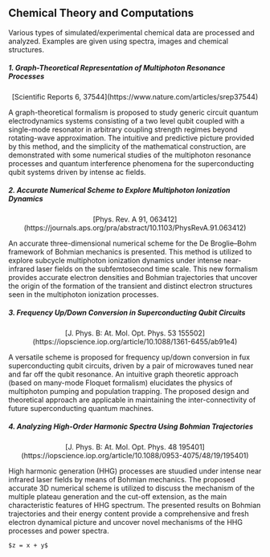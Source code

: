 ## Chemical Theory and Computations
Various types of simulated/experimental chemical data are processed and analyzed. Examples are given using spectra, images and chemical structures.

##### 1. Graph-Theoretical Representation of Multiphoton Resonance Processes

<p style="text-align: center;">[Scientific Reports 6, 37544](https://www.nature.com/articles/srep37544)</p>

A graph-theoretical formalism is proposed to study generic circuit quantum electrodynamics systems consisting of a two level qubit coupled with a single-mode resonator in arbitrary coupling strength regimes beyond rotating-wave approximation. The intuitive and predictive picture provided by this method, and the simplicity of the mathematical construction, are demonstrated with some numerical studies of the multiphoton resonance processes and quantum interference phenomena for the superconducting qubit systems driven by intense ac fields.


##### 2. Accurate Numerical Scheme to Explore Multiphoton Ionization Dynamics

<p style="text-align: center;">[Phys. Rev. A 91, 063412](https://journals.aps.org/pra/abstract/10.1103/PhysRevA.91.063412)</p>
 
 
An accurate three-dimensional numerical scheme for the De Broglie–Bohm framework of Bohmian mechanics is presented. This method is utilized to explore subcycle multiphoton ionization dynamics under intense near-infrared laser fields on the subfemtosecond time scale. This new formalism provides accurate electron densities and Bohmian trajectories that uncover the origin of the formation of the transient and distinct electron structures seen in the multiphoton ionization processes.

##### 3. Frequency Up/Down Conversion in Superconducting Qubit Circuits

<p style="text-align: center;">[J. Phys. B: At. Mol. Opt. Phys. 53 155502](https://iopscience.iop.org/article/10.1088/1361-6455/ab91e4)</p>

A versatile scheme is proposed for frequency up/down conversion in fux
superconducting qubit circuits, driven by a pair of microwaves tuned near and far off the qubit resonance. An intuitive graph theoretic approach (based on many-mode Floquet formalism) elucidates the physics of multiphoton pumping and population trapping. The proposed design and theoretical approach are applicable in maintaining the inter-connectivity of future superconducting quantum machines.

##### 4. Analyzing High-Order Harmonic Spectra Using Bohmian Trajectories

<p style="text-align: center;">[J. Phys. B: At. Mol. Opt. Phys. 48 195401](https://iopscience.iop.org/article/10.1088/0953-4075/48/19/195401)</p>

High harmonic generation (HHG) processes are stuudied under intense near infrared laser fields by means of Bohmian mechanics. The proposed accurate 3D numerical scheme is utilized to discuss the mechanism of the multiple plateau generation and the cut-off extension, as the main characteristic features of HHG spectrum. The presented results on Bohmian trajectories and their energy content provide a comprehensive and fresh electron dynamical picture and uncover novel mechanisms of the HHG processes and power spectra.


<script src="//yihui.org/js/math-code.js" defer></script>
<!-- Just one possible MathJax CDN below. You may use others. -->
<script defer
  src="//mathjax.rstudio.com/latest/MathJax.js?config=TeX-MML-AM_CHTML">
</script>


`$z = x + y$`